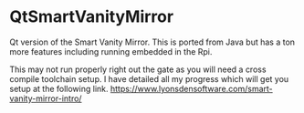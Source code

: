 # QtSmartVanityMirror
Qt version of the Smart Vanity Mirror. This is ported from Java but has a ton more features including running embedded in the Rpi.

This may not run properly right out the gate as you will need a cross compile toolchain setup. I have detailed all my progress which will get you setup at the following link. https://www.lyonsdensoftware.com/smart-vanity-mirror-intro/
